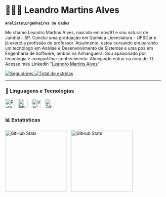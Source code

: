 # 👩🏻‍💻 Leandro Martins Alves

**`Analista\Engenheiros de Dados`**

Me chamo Leandro Martins Alves, nascido em nov/91 e sou natural de Jundiaí - SP. Concluí uma graduação em Química Licenciatura - UFSCar e já exerci a profissão de professor. Atualmente, estou cursando em paralelo um tecnólogo em Análise e Desenvolvimento de Sistemas e uma pós em Engenharia de Software, ambos na Anhanguera. Sou apaixonado por tecnologia e compartilhar conhecimento. Almejando entrar na área de TI. Acesse meu LinkedIn "[Leandro Martins Alves](https://www.linkedin.com/in/leandro-martins-alves-62aa8221b/)"

<p align="left">
        <a href="https://github.com/leandromalves91-rgbtab=followers">
        <img 
            alt="Seguidores" 
            title="Me siga no GitHub" 
            src="https://custom-icon-badges.demolab.com/github/followers/leandromalves91-rgb
?color=236ad3&labelColor=1155ba&style=for-the-badge&logo=github&label=Seguidores&logoColor=white"
        />
    </a>
    </a> 
    <a href="https://github.com/leandromalves91-rgbtab=repositories&sort=stargazers">
        <img 
            alt="Total de estrelas" 
            title="Total de estrelas GitHub" 
            src="https://custom-icon-badges.demolab.com/github/stars/leandromalves91-rgb
?color=55960c&style=for-the-badge&labelColor=488207&logo=star&label=estrelas"
        />
    </a>
</p>

---

### 🤖 Linguagens e Tecnologias

<img 
    align="left" 
    alt="Python" 
    title="Python"
    width="30px" 
    style="padding-right: 10px;" 
    src="https://cdn.jsdelivr.net/gh/devicons/devicon@latest/icons/python/python-original.svg" 
/>
<img 
    align="left" 
    alt="MySQL" 
    title="MySQL"
    width="30px" 
    style="padding-right: 10px;" 
    src="https://cdn.jsdelivr.net/gh/devicons/devicon@latest/icons/mysql/mysql-original-wordmark.svg"
/>
<img
    align="left" 
    alt="VSCode" 
    title="VSCode"
    width="30px" 
    style="padding-right: 10px;" 
    src="https://cdn.jsdelivr.net/gh/devicons/devicon@latest/icons/vscode/vscode-original.svg" 
/>

<img 
    align="left" 
    alt="GitHub" 
    title="GitHub"
    width="30px" 
    style="padding-right: 10px;" 
    src="https://cdn.jsdelivr.net/gh/devicons/devicon@latest/icons/github/github-original-wordmark.svg" 
/>

<br/>
<br/>

### 📊 Estatísticas

<p>
  <img 
    align="left" 
    alt="GitHub Stats" 
    height="200" 
    style="padding-right: 10px;" 
    src="https://github-readme-stats.vercel.app/api?username=leandromalves91-rgb&show_icons=true&theme=tokyonight&include_all_commits=true&locale=pt-br" 
  />

<img 
      align="left" 
      alt="GitHub Stats" 
      height="200" 
      src="https://github-readme-stats.vercel.app/api/top-langs/?username=leandromalves91-rgb&theme=tokyonight&layout=compact&custom_title=Tecnologias&langs_count=9" 
  />

</p>

